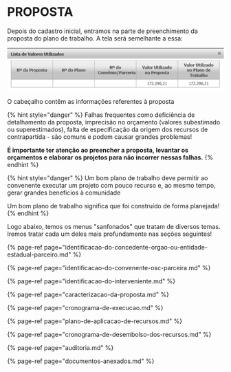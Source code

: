# PROPOSTA

Depois do cadastro inicial, entramos na parte de preenchimento da proposta do plano de trabalho. A tela será semelhante a essa:

![](../../.gitbook/assets/image%20%2822%29.png)

O cabeçalho contêm as informações referentes à proposta

{% hint style="danger" %}
Falhas frequentes como deficiência de detalhamento da proposta, imprecisão no orçamento \(valores subestimado ou superestimados\), falta de especificação da origem dos recursos de contrapartida - são comuns e podem causar grandes problemas!

**É importante ter atenção ao preencher a proposta, levantar os orçamentos e elaborar os projetos para não incorrer nessas falhas.**
{% endhint %}

{% hint style="danger" %}
Um bom plano de trabalho deve permitir ao convenente executar um projeto com pouco recurso e, ao mesmo tempo, gerar grandes benefícios à comunidade

Um bom plano de trabalho significa que foi construído de forma planejada!
{% endhint %}

Logo abaixo, temos os menus "sanfonados" que tratam de diversos temas. Iremos tratar cada um deles mais profundamente nas seções seguintes!

{% page-ref page="identificacao-do-concedente-orgao-ou-entidade-estadual-parceiro.md" %}

{% page-ref page="identificacao-do-convenente-osc-parceira.md" %}

{% page-ref page="identificacao-do-interveniente.md" %}

{% page-ref page="caracterizacao-da-proposta.md" %}

{% page-ref page="cronograma-de-execucao.md" %}

{% page-ref page="plano-de-aplicacao-de-recursos.md" %}

{% page-ref page="cronograma-de-desembolso-dos-recursos.md" %}

{% page-ref page="auditoria.md" %}

{% page-ref page="documentos-anexados.md" %}








